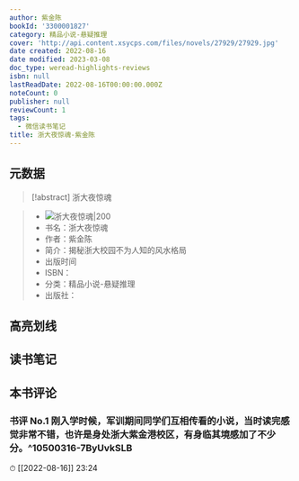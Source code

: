 ```yaml
---
author: 紫金陈
bookId: '3300001827'
category: 精品小说-悬疑推理
cover: 'http://api.content.xsycps.com/files/novels/27929/27929.jpg'
date created: 2022-08-16
date modified: 2023-03-08
doc_type: weread-highlights-reviews
isbn: null
lastReadDate: 2022-08-16T00:00:00.000Z
noteCount: 0
publisher: null
reviewCount: 1
tags:
  - 微信读书笔记
title: 浙大夜惊魂-紫金陈
---
```


## 元数据

>[!abstract] 浙大夜惊魂

> - ![浙大夜惊魂|200](http://api.content.xsycps.com/files/novels/27929/27929.jpg)
> - 书名：浙大夜惊魂
> - 作者：紫金陈
> - 简介：揭秘浙大校园不为人知的风水格局
> - 出版时间
> - ISBN：
> - 分类：精品小说-悬疑推理
> - 出版社：

## 高亮划线

## 读书笔记

## 本书评论

### 书评 No.1 刚入学时候，军训期间同学们互相传看的小说，当时读完感觉非常不错，也许是身处浙大紫金港校区，有身临其境感加了不少分。^10500316-7ByUvkSLB

⏱ [[2022-08-16]] 23:24
